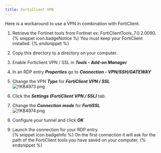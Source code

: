 ```yaml
---
title: FortiClient VPN
---
```

Here is a workaround to use a VPN in combination with FortiClient.
1. Retrieve the Fortinet tools from Fortinet ex: FortiClientTools_7.0.2.0090.  
{% snippet icon.badgeNotice %}
You must keep your FortiClient installed.
{% endsnippet %}  

2. Copy this directory to a directory on your computer.
1. Enable Forticlient VPN / SSL in ***Tools - Add-on Manager***
1. In an RDP entry ***Properties*** go to ***Connection - VPN/SSH/GATEWAY***
1. Change the VPN ***Type*** for ***FortiClient VPN / SSL***  
![!!KB4973.png](/img/en/kb/KB4973.png)
1. Click the ***Settings (FortiClient VPN / SSL)*** tab.
1. Change the ***Connection mode*** for ***FortiSSL***  
![!!KB4974.png](/img/en/kb/KB4974.png)
1. Configure your tunnel and click ***OK***
1. Launch the connection for your RDP entry.  
{% snippet icon.badgeInfo %}
On the first connection it will ask for the path of the FortiClient tools you have saved on your computer.
{% endsnippet %}
